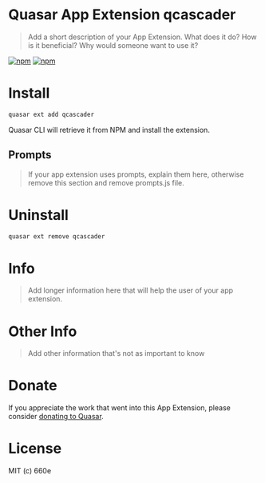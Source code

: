 # Quasar App Extension qcascader

> Add a short description of your App Extension. What does it do? How is it beneficial? Why would someone want to use it?

[![npm](https://img.shields.io/npm/v/quasar-app-extension-qcascader.svg?label=quasar-app-extension-qcascader)](https://www.npmjs.com/package/quasar-app-extension-qcascader)
[![npm](https://img.shields.io/npm/dt/quasar-app-extension-qcascader.svg)](https://www.npmjs.com/package/quasar-app-extension-qcascader)

# Install
```bash
quasar ext add qcascader
```
Quasar CLI will retrieve it from NPM and install the extension.

## Prompts

> If your app extension uses prompts, explain them here, otherwise remove this section and remove prompts.js file.

# Uninstall
```bash
quasar ext remove qcascader
```

# Info
> Add longer information here that will help the user of your app extension.

# Other Info
> Add other information that's not as important to know

# Donate
If you appreciate the work that went into this App Extension, please consider [donating to Quasar](https://donate.quasar.dev).

# License
MIT (c) 660e
